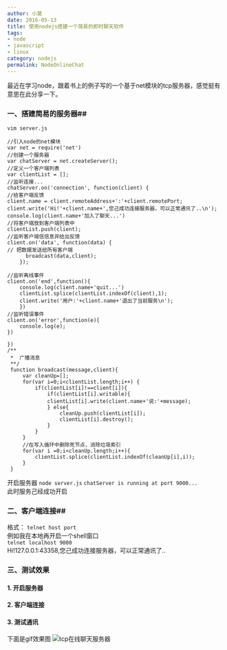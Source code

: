 ```yaml
---
author: 小莫
date: 2016-05-13
title: 使用nodejs搭建一个简易的即时聊天软件
tags:
- node
- javascript
- linux
category: nodejs
permalink: NodeOnlineChat
---
```

最近在学习node，跟着书上的例子写的一个基于net模块的tcp服务器，感觉挺有意思在此分享一下。
<!--more-->
### 一、搭建简易的服务器##
`vim server.js`
```
//引入node的net模块
var net = require('net')
//创建一个服务器
var chatServer = net.createServer();
//定义一个客户端列表
var clientList = [];
//监听连接...
chatServer.on('connection', function(client) {
//给客户端反馈
client.name = client.remoteAddress+':'+client.remotePort;
client.write('Hi!'+client.name+',您己成功连接服务器，可以正常通讯了..\n');
console.log(client.name+'加入了聊天...')
//将客户端放到客户端列表中
clientList.push(client);
//监听客户端信信息并给出反馈
client.on('data', function(data) {
// 把数据发送给所有客户端
      broadcast(data,client);
    });

//监听离线事件
client.on('end',function(){
    console.log(client.name+'quit...')
    clientList.splice(clientList.indexOf(client),1);
    client.write('用户:'+client.name+'退出了当前服务\n');
    })
//监听错误事件
client.on('error',function(e){
    console.log(e);
})

})
/**
 *  广播消息
 **/
 function broadcast(message,client){
     var cleanUp=[];
     for(var i=0;i<clientList.length;i++) {
         if(clientList[i]!==client[i]){
             if(clientList[i].writable){
             clientList[i].write(client.name+'说:'+message);
             } else{
                 cleanUp.push(clientList[i]);
                 clientList[i].destroy();
             }
         }
     }
     //在写入循环中删除死节点，消除垃圾索引
     for(var i =0;i<cleanUp.length;i++){
         clientList.splice(clientList.indexOf(cleanUp[i],i));
     }
 }

```
开启服务器
`node server.js`
`chatServer is running at port 9000...`  
此时服务己经成功开启

### 二、客户端连接##
格式： `telnet host port`  
例如我在本地再开启一个shell窗口  
 `telnet localhost 9000`  
 Hi!127.0.0.1:43358,您己成功连接服务器，可以正常通讯了..

### 三、测试效果   
#### 1. 开启服务器
#### 2. 客户端连接
#### 3. 测试通讯  
下面是gif效果图
![tcp在线聊天服务器](https://image.xiaomo.info/linux/tcpServer.gif)

